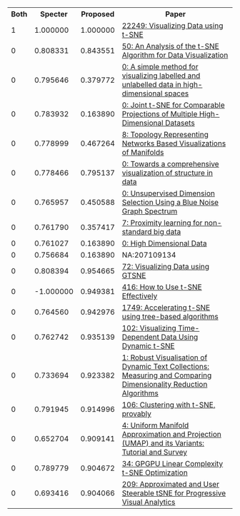 <html><table><tr>
<th>Both</th>
<th>Specter</th>
<th>Proposed</th>
<th>Paper</th>
</tr>
<tr>
<td>1</td>
<td>1.000000</td>
<td>1.000000</td>
<td><a href="https://www.semanticscholar.org/paper/1c46943103bd7b7a2c7be86859995a4144d1938b">22249: Visualizing Data using t-SNE</a></td>
</tr>
<tr>
<td>0</td>
<td>0.808331</td>
<td>0.843551</td>
<td><a href="https://www.semanticscholar.org/paper/3fe7b3d353ae8e709c95842cd94531748933e426">50: An Analysis of the t-SNE Algorithm for Data Visualization</a></td>
</tr>
<tr>
<td>0</td>
<td>0.795646</td>
<td>0.379772</td>
<td><a href="https://www.semanticscholar.org/paper/9a12e81ff5a69d7839542d4b3b2c6ff40b0e4251">0: A simple method for visualizing labelled and unlabelled data in high-dimensional spaces</a></td>
</tr>
<tr>
<td>0</td>
<td>0.783932</td>
<td>0.163890</td>
<td><a href="https://www.semanticscholar.org/paper/53d46f6f285ae4d7a0b2647edb7e83e118b75e8e">0: Joint t-SNE for Comparable Projections of Multiple High-Dimensional Datasets</a></td>
</tr>
<tr>
<td>0</td>
<td>0.778999</td>
<td>0.467264</td>
<td><a href="https://www.semanticscholar.org/paper/f7bca4e2b68720e5b8ec162a25ade5815bd5417d">8: Topology Representing Networks Based Visualizations of Manifolds</a></td>
</tr>
<tr>
<td>0</td>
<td>0.778466</td>
<td>0.795137</td>
<td><a href="https://www.semanticscholar.org/paper/f4207d3b0d0315a19c475edc4e0268fd4605728b">0: Towards a comprehensive visualization of structure in data</a></td>
</tr>
<tr>
<td>0</td>
<td>0.765957</td>
<td>0.450588</td>
<td><a href="https://www.semanticscholar.org/paper/aacd282c48594cf90eed4096d6f21e0c1951ec79">0: Unsupervised Dimension Selection Using a Blue Noise Graph Spectrum</a></td>
</tr>
<tr>
<td>0</td>
<td>0.761790</td>
<td>0.357417</td>
<td><a href="https://www.semanticscholar.org/paper/9c0f44de431a26f719aad49db8ee465fd3e96c4d">7: Proximity learning for non-standard big data</a></td>
</tr>
<tr>
<td>0</td>
<td>0.761027</td>
<td>0.163890</td>
<td><a href="https://www.semanticscholar.org/paper/4c50fd3929a00c205e53aa2c0cc481b96b601b3e">0: High Dimensional Data</a></td>
</tr>
<tr>
<td>0</td>
<td>0.756684</td>
<td>0.163890</td>
<td>NA:207109134</td>
</tr>
<tr>
<td>0</td>
<td>0.808394</td>
<td>0.954665</td>
<td><a href="https://www.semanticscholar.org/paper/c45bfe571fc69767775c21ecef4e37f6030622a3">72: Visualizing Data using GTSNE</a></td>
</tr>
<tr>
<td>0</td>
<td>-1.000000</td>
<td>0.949381</td>
<td><a href="https://www.semanticscholar.org/paper/5999079be4ed40b65b0957c442230bf2e61b9dae">416: How to Use t-SNE Effectively</a></td>
</tr>
<tr>
<td>0</td>
<td>0.764560</td>
<td>0.942976</td>
<td><a href="https://www.semanticscholar.org/paper/0fca9a022f4910dda7f8bdc92bbbe8a9c6e35303">1749: Accelerating t-SNE using tree-based algorithms</a></td>
</tr>
<tr>
<td>0</td>
<td>0.762742</td>
<td>0.935139</td>
<td><a href="https://www.semanticscholar.org/paper/3db4436a64ccae91adfe809cb90073e93dd39ebc">102: Visualizing Time-Dependent Data Using Dynamic t-SNE</a></td>
</tr>
<tr>
<td>0</td>
<td>0.733694</td>
<td>0.923382</td>
<td><a href="https://www.semanticscholar.org/paper/7375ced66132cf6b3166c969de0bc5fd3bd49886">1: Robust Visualisation of Dynamic Text Collections: Measuring and Comparing Dimensionality Reduction Algorithms</a></td>
</tr>
<tr>
<td>0</td>
<td>0.791945</td>
<td>0.914996</td>
<td><a href="https://www.semanticscholar.org/paper/a3d70c23488670a8076a021152b4567d6799709e">106: Clustering with t-SNE, provably</a></td>
</tr>
<tr>
<td>0</td>
<td>0.652704</td>
<td>0.909141</td>
<td><a href="https://www.semanticscholar.org/paper/de0d4779c3e0678828aad8e79df22ec38d0324da">4: Uniform Manifold Approximation and Projection (UMAP) and its Variants: Tutorial and Survey</a></td>
</tr>
<tr>
<td>0</td>
<td>0.789779</td>
<td>0.904672</td>
<td><a href="https://www.semanticscholar.org/paper/883cc33712a4d5c7b6e885d72bf807df0ed4816c">34: GPGPU Linear Complexity t-SNE Optimization</a></td>
</tr>
<tr>
<td>0</td>
<td>0.693416</td>
<td>0.904066</td>
<td><a href="https://www.semanticscholar.org/paper/6c5dfd353d9b050b25a54260afeb457532db4d9d">209: Approximated and User Steerable tSNE for Progressive Visual Analytics</a></td>
</tr>
</table></html>
